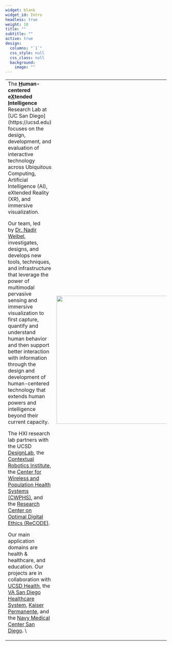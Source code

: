 ```yaml
---
widget: blank
widget_id: Intro
headless: true
weight: 10
title: ""
subtitle: ""
active: true
design:
  columns: "`1`"
  css_style: null
  css_class: null
  background:
    image: ""
---
```

<table border="0"><tr><td>
<font size=3>The <b><u>H</u>uman-centered e<u>X</u>tended <u>I</u>ntelligence</b> Research Lab at [UC San Diego](https://ucsd.edu) focuses on the design, development, and evaluation of interactive technology across Ubiquitous Computing, Artificial Intelligence (AI), eXtended Reality (XR), and immersive visualization. 

Our team, led by [Dr. Nadir Weibel](author/nadir-weibel/), investigates, designs, and develops new tools, techniques, and infrastructure that leverage the power of multimodal pervasive sensing and immersive visualization to first capture, quantify and understand human behavior and then support better interaction with information through the design and development of human-centered technology that extends human powers and intelligence beyond their current capacity.

The HXI research lab partners with the UCSD [DesignLab](https://designlab.ucsd.edu/), the [Contextual Robotics Institute](https://contextualrobotics.ucsd.edu/), the [Center for Wireless and Population Health Systems (CWPHS)](http://cwphs.ucsd.edu/), and the [Research Center on Optimal Digital Ethics (ReCODE)](https://recode.health/).

Our main application domains are health & healthcare, and education. Our projects are in collaboration with [UCSD Health](https://health.ucsd.edu/), the [VA San Diego Healthcare System](https://www.sandiego.va.gov/), [Kaiser Permanente](https://thrive.kaiserpermanente.org/care-near-you/southern-california/san-diego/), and the [Navy Medical Center San Diego](https://sandiego.tricare.mil/).
</font>\
</td>
<td><img src="/images/hxi.png" width="400px" style="max-width:400px;height:auto;">
</td></tr></table>